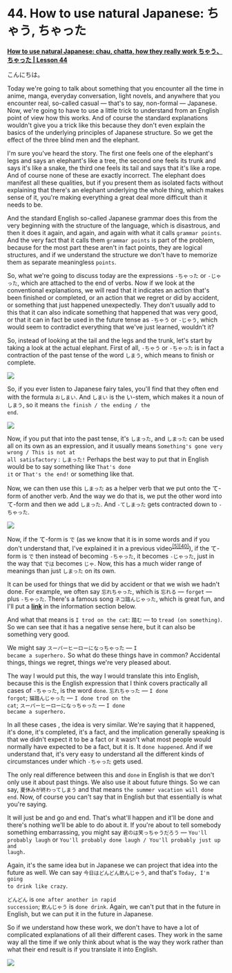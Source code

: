 # **44. How to use natural Japanese: ちゃう, ちゃった**

[**How to use natural Japanese: chau, chatta, how they really work ちゃう、ちゃった | Lesson 44**](https://www.youtube.com/watch?v=VyZWoJCSQ5Q&list=PLg9uYxuZf8x_A-vcqqyOFZu06WlhnypWj&index=46&pp=iAQB)

こんにちは。

Today we're going to talk about something that you encounter all the time in anime, manga, everyday conversation, light novels, and anywhere that you encounter real, so-called casual — that's to say, non-formal — Japanese. Now, we're going to have to use a little trick to understand from an English point of view how this works. And of course the standard explanations wouldn't give you a trick like this because they don't even explain the basics of the underlying principles of Japanese structure. So we get the effect of the three blind men and the elephant.

I'm sure you've heard the story. The first one feels one of the elephant's legs and says an elephant's like a tree, the second one feels its trunk and says it's like a snake, the third one feels its tail and says that it's like a rope. And of course none of these are exactly incorrect. The elephant does manifest all these qualities, but if you present them as isolated facts without explaining that there's an elephant underlying the whole thing, which makes sense of it, you're making everything a great deal more difficult than it needs to be.

And the standard English so-called Japanese grammar does this from the very beginning with the structure of the language, which is disastrous, and then it does it again, and again, and again with what it calls <code>grammar points</code>. And the very fact that it calls them <code>grammar points</code> is part of the problem, because for the most part these aren't in fact points, they are logical structures, and if we understand the structure we don't have to memorize them as separate meaningless <code>points</code>.

So, what we're going to discuss today are the expressions <code>-ちゃった</code> or <code>-じゃった</code>, which are attached to the end of verbs. Now if we look at the conventional explanations, we will read that it indicates an action that's been finished or completed, or an action that we regret or did by accident, or something that just happened unexpectedly. They don't usually add to this that it can also indicate something that happened that was very good, or that it can in fact be used in the future tense as <code>-ちゃう</code> or <code>-じゃう</code>, which would seem to contradict everything that we've just learned, wouldn't it?

So, instead of looking at the tail and the legs and the trunk, let's start by taking a look at the actual elephant. First of all, <code>-ちゃう</code> or <code>-ちゃった</code> is in fact a contraction of the past tense of the word <code>しまう</code>, which means to finish or complete.

![](../media/image127.webp)

So, if you ever listen to Japanese fairy tales, you'll find that they often end with the formula <code>おしまい</code>. And <code>しまい</code> is the い-stem, which makes it a noun of <code>しまう</code>, so it means <code>the finish / the ending / the end</code>.

![](../media/image1064.webp)

Now, if you put that into the past tense, it's <code>しまった</code>, and <code>しまった</code> can be used all on its own as an expression, and it usually means <code>Something's gone very wrong / This is not at all satisfactory</code> : <code>しまった!</code> Perhaps the best way to put that in English would be to say something like <code>That's done it</code> or <code>That's the end!</code> or something like that.

Now, we can then use this <code>しまった</code> as a helper verb that we put onto the て-form of another verb. And the way we do that is, we put the other word into て-form and then we add <code>しまった</code>. And <code>-てしまった</code> gets contracted down to <code>-ちゃった</code>.

![](../media/image236.webp)

Now, if the て-form is <code>で</code> (as we know that it is in some words and if you don't understand that, I've explained it in a previous video<sup>[[5]](./5-verb-groups-and-the-て-form.md)</sup><sup>[[40]](./40-3-pitfalls-in-japanese-and-how-to-avoid-them.md)</sup>), if the て-form is <code>で</code> then instead of becoming <code>-ちゃった</code>, it becomes <code>-じゃった</code>, just in the way that <code>では</code> becomes <code>じゃ</code>. Now, this has a much wider range of meanings than just <code>しまった</code> on its own.

It can be used for things that we did by accident or that we wish we hadn't done. For example, we often say <code>忘れちゃった</code>, which is <code>忘れる</code> — <code>forget</code> — plus <code>-ちゃった</code>. There's a famous song <code>ネコ踏んじゃった</code>, which is great fun, and I'll put a [**link**](https://www.youtube.com/watch?v=GpqGiKJt3cQ&ab_channel=ichigoclub15) in the information section below.

And what that means is <code>I trod on the cat</code>: <code>踏む</code> — to <code>tread (on something)</code>. So we can see that it has a negative sense here, but it can also be something very good.

We might say <code>スーパーヒーローになっちゃった</code> — <code>I became a superhero.</code> So what do these things have in common? Accidental things, things we regret, things we're very pleased about.

The way I would put this, the way I would translate this into English, because this is the English expression that I think covers practically all cases of <code>-ちゃった</code>, is the word <code>done</code>. <code>忘れちゃった</code> — <code>I done forgot</code>; <code>猫踏んじゃった</code> — <code>I done trod on the cat</code>; <code>スーパーヒーローになっちゃった</code> — <code>I done became a superhero.</code>

In all these cases , the idea is very similar. We're saying that it happened, it's done, it's completed, it's a fact, and the implication generally speaking is that we didn't expect it to be a fact or it wasn't what most people would normally have expected to be a fact, but it is. It <code>done happened</code>. And if we understand that, it's very easy to understand all the different kinds of circumstances under which <code>-ちゃった</code> gets used.

The only real difference between this and <code>done</code> in English is that we don't only use it about past things. We also use it about future things. So we can say, <code>夏休みが終わってしまう</code> and that means <code>the summer vacation will done end</code>. Now, of course you can't say that in English but that essentially is what you're saying.

It will just be and go and end. That's what'll happen and it'll be done and there's nothing we'll be able to do about it. If you're about to tell somebody something embarrassing, you might say <code>君のは笑っちゃうだろう</code> — <code>You'll probably laugh</code> or <code>You'll probably done laugh / You'll probably just up and laugh.</code>

Again, it's the same idea but in Japanese we can project that idea into the future as well. We can say <code>今日はどんどん飲んじゃう</code>, and that's <code>Today, I'm going to drink like crazy</code>.

<code>どんどん</code> is <code>one after another in rapid succession</code>; <code>飲んじゃう</code> is <code>done drink</code>. Again, we can't put that in the future in English, but we can put it in the future in Japanese.

So if we understand how these work, we don't have to have a lot of complicated explanations of all their different cases. They work in the same way all the time if we only think about what is the way they work rather than what their end result is if you translate it into English.

![](../media/image786.webp)
